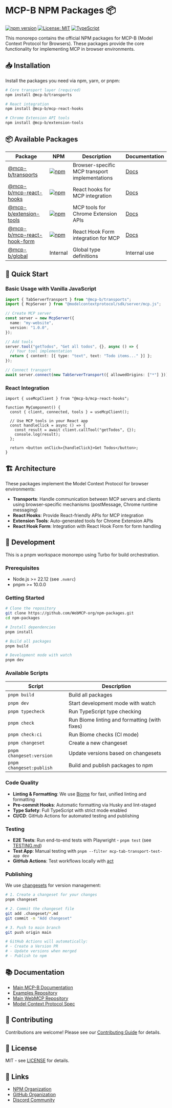 # MCP-B NPM Packages 📦

[![npm version](https://img.shields.io/npm/v/@mcp-b/transports?style=flat-square)](https://www.npmjs.com/org/mcp-b)
[![License: MIT](https://img.shields.io/badge/License-MIT-yellow.svg?style=flat-square)](https://opensource.org/licenses/MIT)
[![TypeScript](https://img.shields.io/badge/TypeScript-5.0+-blue?style=flat-square)](https://www.typescriptlang.org/)

This monorepo contains the official NPM packages for MCP-B (Model Context Protocol for Browsers). These packages provide the core functionality for implementing MCP in browser environments.

## 📥 Installation

Install the packages you need via npm, yarn, or pnpm:

```bash
# Core transport layer (required)
npm install @mcp-b/transports

# React integration
npm install @mcp-b/mcp-react-hooks

# Chrome Extension API tools
npm install @mcp-b/extension-tools
```

## 📦 Available Packages

| Package | NPM | Description | Documentation |
|---------|-----|-------------|---------------|
| [@mcp-b/transports](./transports) | [![npm](https://img.shields.io/npm/v/@mcp-b/transports)](https://www.npmjs.com/package/@mcp-b/transports) | Browser-specific MCP transport implementations | [Docs](./transports/README.md) |
| [@mcp-b/mcp-react-hooks](./mcp-react-hooks) | [![npm](https://img.shields.io/npm/v/@mcp-b/mcp-react-hooks)](https://www.npmjs.com/package/@mcp-b/mcp-react-hooks) | React hooks for MCP integration | [Docs](./mcp-react-hooks/README.md) |
| [@mcp-b/extension-tools](./extension-tools) | [![npm](https://img.shields.io/npm/v/@mcp-b/extension-tools)](https://www.npmjs.com/package/@mcp-b/extension-tools) | MCP tools for Chrome Extension APIs | [Docs](./extension-tools/README.md) |
| [@mcp-b/mcp-react-hook-form](./mcp-react-hook-form) | [![npm](https://img.shields.io/npm/v/@mcp-b/mcp-react-hook-form)](https://www.npmjs.com/package/@mcp-b/mcp-react-hook-form) | React Hook Form integration for MCP | [Docs](./mcp-react-hook-form/README.md) |
| [@mcp-b/global](./global) | Internal | Global type definitions | Internal use |

## 🚀 Quick Start

### Basic Usage with Vanilla JavaScript

```typescript
import { TabServerTransport } from "@mcp-b/transports";
import { McpServer } from "@modelcontextprotocol/sdk/server/mcp.js";

// Create MCP server
const server = new McpServer({
  name: "my-website",
  version: "1.0.0",
});

// Add tools
server.tool("getTodos", "Get all todos", {}, async () => {
  // Your tool implementation
  return { content: [{ type: "text", text: "Todo items..." }] };
});

// Connect transport
await server.connect(new TabServerTransport({ allowedOrigins: ["*"] }));
```

### React Integration

```tsx
import { useMcpClient } from "@mcp-b/mcp-react-hooks";

function MyComponent() {
  const { client, connected, tools } = useMcpClient();
  
  // Use MCP tools in your React app
  const handleClick = async () => {
    const result = await client.callTool("getTodos", {});
    console.log(result);
  };
  
  return <button onClick={handleClick}>Get Todos</button>;
}
```

## 🏗️ Architecture

These packages implement the Model Context Protocol for browser environments:

- **Transports**: Handle communication between MCP servers and clients using browser-specific mechanisms (postMessage, Chrome runtime messaging)
- **React Hooks**: Provide React-friendly APIs for MCP integration
- **Extension Tools**: Auto-generated tools for Chrome Extension APIs
- **React Hook Form**: Integration with React Hook Form for form handling

## 🔧 Development

This is a pnpm workspace monorepo using Turbo for build orchestration.

### Prerequisites

- Node.js >= 22.12 (see `.nvmrc`)
- pnpm >= 10.0.0

### Getting Started

```bash
# Clone the repository
git clone https://github.com/WebMCP-org/npm-packages.git
cd npm-packages

# Install dependencies
pnpm install

# Build all packages
pnpm build

# Development mode with watch
pnpm dev
```

### Available Scripts

| Script | Description |
|--------|-------------|
| `pnpm build` | Build all packages |
| `pnpm dev` | Start development mode with watch |
| `pnpm typecheck` | Run TypeScript type checking |
| `pnpm check` | Run Biome linting and formatting (with fixes) |
| `pnpm check:ci` | Run Biome checks (CI mode) |
| `pnpm changeset` | Create a new changeset |
| `pnpm changeset:version` | Update versions based on changesets |
| `pnpm changeset:publish` | Build and publish packages to npm |

### Code Quality

- **Linting & Formatting**: We use [Biome](https://biomejs.dev/) for fast, unified linting and formatting
- **Pre-commit Hooks**: Automatic formatting via Husky and lint-staged
- **Type Safety**: Full TypeScript with strict mode enabled
- **CI/CD**: GitHub Actions for automated testing and publishing

### Testing

- **E2E Tests**: Run end-to-end tests with Playwright - `pnpm test` (see [TESTING.md](./TESTING.md))
- **Test App**: Manual testing with `pnpm --filter mcp-tab-transport-test-app dev`
- **GitHub Actions**: Test workflows locally with [act](./TESTING-WITH-ACT.md)

### Publishing

We use [changesets](https://github.com/changesets/changesets) for version management:

```bash
# 1. Create a changeset for your changes
pnpm changeset

# 2. Commit the changeset file
git add .changeset/*.md
git commit -m "Add changeset"

# 3. Push to main branch
git push origin main

# GitHub Actions will automatically:
# - Create a Version PR
# - Update versions when merged
# - Publish to npm
```

## 📚 Documentation

- [Main MCP-B Documentation](https://mcp-b.ai)
- [Examples Repository](https://github.com/WebMCP-org/examples)
- [Main WebMCP Repository](https://github.com/WebMCP-org/WebMCP)
- [Model Context Protocol Spec](https://modelcontextprotocol.io/)

## 🤝 Contributing

Contributions are welcome! Please see our [Contributing Guide](./CONTRIBUTING.md) for details.

## 📄 License

MIT - see [LICENSE](./LICENSE) for details.

## 🔗 Links

- [NPM Organization](https://www.npmjs.com/org/mcp-b)
- [GitHub Organization](https://github.com/WebMCP-org)
- [Discord Community](https://discord.gg/a9fBR6Bw)
